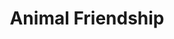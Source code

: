---
title: "Animal Friendship"
index:
  - animal-friendship
permalink: /spells/animal-friendship/
tags:
  - Spell
  - 1st Level
  - Enchantment
available_for:
  - Bard
  - Druid
  - Ranger
level: "1st Level"
school: "Enchantment"
range: "30 ft"
comp:
  - V
  - S
  - M
material: "a morsel of food."
duration: "24 Hours"
attack: "WIS Save"
description: |
  This spell lets you convince a beast that you mean it no harm. Choose a beast that you can see within range. It must see and hear you. If the beast's Intelligence is 4 or higher, the spell fails. Otherwise, the beast must succeed on a wisdom saving throw or be charmed by you for the spell's duration. If you or one of your companions harms the target, the spells ends.
excerpt: "This spell lets you convince a beast that you mean it no harm."
source: "Basic Rules"
---